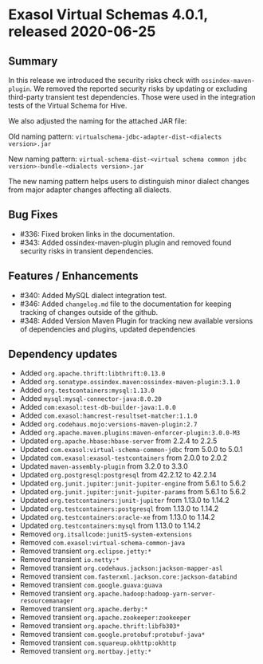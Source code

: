 # Exasol Virtual Schemas 4.0.1, released 2020-06-25

## Summary 

In this release we introduced the security risks check with `ossindex-maven-plugin`. We removed the reported security risks by updating or excluding third-party transient test dependencies. Those were used in the integration tests of the Virtual Schema for Hive.

We also adjusted the naming for the attached JAR file:

Old naming pattern: `virtualschema-jdbc-adapter-dist-<dialects version>.jar`

New naming pattern: `virtual-schema-dist-<virtual schema common jdbc version>-bundle-<dialects version>.jar`

The new naming pattern helps users to distinguish minor dialect changes from major adapter changes affecting all dialects.

## Bug Fixes
 
* #336: Fixed broken links in the documentation.
* #343: Added ossindex-maven-plugin plugin and removed found security risks in transient dependencies.

## Features / Enhancements
 
* #340: Added MySQL dialect integration test.
* #346: Added `changelog.md` file to the documentation for keeping tracking of changes outside of the github.
* #348: Added Version Maven Plugin for tracking new available versions of dependencies and plugins, updated dependencies

## Dependency updates
 
* Added `org.apache.thrift:libthrift:0.13.0`
* Added `org.sonatype.ossindex.maven:ossindex-maven-plugin:3.1.0`
* Added `org.testcontainers:mysql:1.13.0`
* Added `mysql:mysql-connector-java:8.0.20`
* Added `com:exasol:test-db-builder-java:1.0.0`
* Added `com.exasol:hamcrest-resultset-matcher:1.1.0`
* Added `org.codehaus.mojo:versions-maven-plugin:2.7`
* Added `org.apache.maven.plugins:maven-enforcer-plugin:3.0.0-M3`
* Updated `org.apache.hbase:hbase-server` from 2.2.4 to 2.2.5
* Updated `com.exasol:virtual-schema-common-jdbc` from 5.0.0 to 5.0.1
* Updated `com.exasol:exasol-testcontainers` from 2.0.0 to 2.0.2
* Updated `maven-assembly-plugin` from 3.2.0 to 3.3.0
* Updated `org.postgresql:postgresql` from 42.2.12 to 42.2.14
* Updated `org.junit.jupiter:junit-jupiter-engine` from 5.6.1 to 5.6.2
* Updated `org.junit.jupiter:junit-jupiter-params` from 5.6.1 to 5.6.2
* Updated `org.testcontainers:junit-jupiter` from 1.13.0 to 1.14.2
* Updated `org.testcontainers:postgresql` from 1.13.0 to 1.14.2
* Updated `org.testcontainers:oracle-xe` from 1.13.0 to 1.14.2
* Updated `org.testcontainers:mysql` from 1.13.0 to 1.14.2
* Removed `org.itsallcode:junit5-system-extensions`
* Removed `com.exasol:virtual-schema-common-java`
* Removed transient `org.eclipse.jetty:*`
* Removed transient `io.netty:*`
* Removed transient `org.codehaus.jackson:jackson-mapper-asl`
* Removed transient `com.fasterxml.jackson.core:jackson-databind`
* Removed transient `com.google.guava:guava`
* Removed transient `org.apache.hadoop:hadoop-yarn-server-resourcemanager`
* Removed transient `org.apache.derby:*`
* Removed transient `org.apache.zookeeper:zookeeper`
* Removed transient `org.apache.thrift:libfb303*`
* Removed transient `com.google.protobuf:protobuf-java*`
* Removed transient `com.squareup.okhttp:okhttp`
* Removed transient `org.mortbay.jetty:*`

